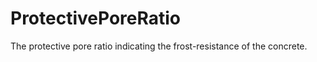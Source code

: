ProtectivePoreRatio
===================

The protective pore ratio indicating the frost-resistance of the concrete.

